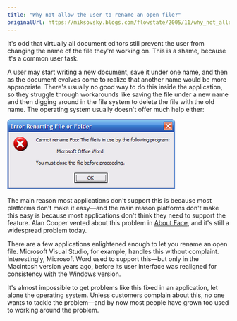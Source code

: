 ```yaml
---
title: "Why not allow the user to rename an open file?"
originalUrl: https://miksovsky.blogs.com/flowstate/2005/11/why_not_allow_t.html
---
```


<p>
  It's odd that virtually all document editors still prevent the user from
  changing the name of the file they're working on. This is a shame, because
  it's a common user task.
</p>
<p>
  A user may start writing a new document, save it under one name, and then as
  the document evolves come to realize that another name would be more
  appropriate. There's usually no good way to do this inside the application, so
  they struggle through workarounds like saving the file under a new name and
  then digging around in the file system to delete the file with the old name.
  The operating system usually doesn't offer much help either:
</p>
<p>
  <img src="/images/flowstate/error_renaming_file_1.png" />
</p>
<p>
  The main reason most applications don't support this is because most platforms
  don't make it easy—and the main reason platforms don't make this easy is
  because most applications don't think they need to support the feature. Alan
  Cooper vented about this problem in
  <a href="http://www.cooper.com/content/insights/cooper_books.asp"
    >About Face</a
  >, and it's still a widespread problem today.
</p>
<p>
  There are a few applications enlightened enough to let you rename an open
  file. Microsoft Visual Studio, for example, handles this without complaint.
  Interestingly, Microsoft Word used to support this—but only in the Macintosh
  version years ago, before its user interface was realigned for consistency
  with the Windows version.
</p>
<p>
  It's almost impossible to get problems like this fixed in an application, let
  alone the operating system. Unless customers complain about this, no one wants
  to tackle the problem—and by now most people have grown too used to working
  around the problem.
</p>
